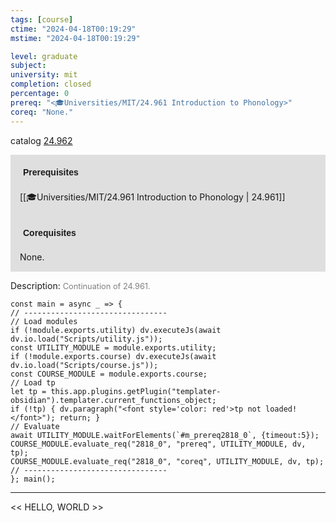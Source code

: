 ```yaml
---
tags: [course]
ctime: "2024-04-18T00:19:29"
mstime: "2024-04-18T00:19:29"

level: graduate
subject: 
university: mit
completion: closed
percentage: 0
prereq: "<🎓Universities/MIT/24.961 Introduction to Phonology>"
coreq: "None."
---
```


catalog [24.962](http://student.mit.edu/catalog/m24b.html#24.962)

<span style="display: block; padding: 15px; background-color: rgb(100, 100, 100, 0.2);"><font id="m_prereq2818_0" style="display: block; font-family: Arial, sans-serif; font-weight: bold; padding: 5px">Prerequisites</font><br><span id="prereq2818_0">[[🎓Universities/MIT/24.961 Introduction to Phonology | 24.961]]</span></span>
<span style="display: block; padding: 15px; background-color: rgb(100, 100, 100, 0.2);"><font id="m_coreq2818_0" style="display: block; font-family: Arial, sans-serif; font-weight: bold; padding: 5px">Corequisites</font><br><span id="coreq2818_0">None.</span></span>

<font style="">Description:</font>
<font style="color: grey; font-size: 0.8rem;">Continuation of 24.961.</font>

```dataviewjs
const main = async _ => {
// --------------------------------
// Load modules
if (!module.exports.utility) dv.executeJs(await dv.io.load("Scripts/utility.js"));
const UTILITY_MODULE = module.exports.utility;
if (!module.exports.course) dv.executeJs(await dv.io.load("Scripts/course.js"));
const COURSE_MODULE = module.exports.course;
// Load tp
let tp = this.app.plugins.getPlugin("templater-obsidian").templater.current_functions_object;
if (!tp) { dv.paragraph("<font style='color: red'>tp not loaded!</font>"); return; }
// Evaluate
await UTILITY_MODULE.waitForElements(`#m_prereq2818_0`, {timeout:5});
COURSE_MODULE.evaluate_req("2818_0", "prereq", UTILITY_MODULE, dv, tp);
COURSE_MODULE.evaluate_req("2818_0", "coreq", UTILITY_MODULE, dv, tp);
// --------------------------------
}; main();
```

---

<< HELLO, WORLD >>
